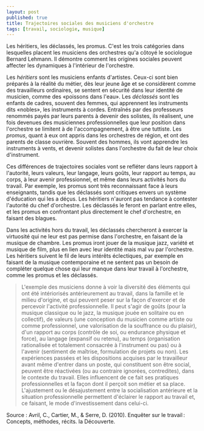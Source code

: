 ```yaml
---
layout: post
published: true
title: Trajectoires sociales des musiciens d'orchestre
tags: [travail, sociologie, musique]
---
```


Les héritiers, les déclassés, les promus. C'est les trois catégories dans lesquelles placent les musiciens des orchestres qu'a côtoyé le sociologue Bernard Lehmann. Il démontre comment les origines sociales peuvent affecter les dynamiques à l'intérieur de l'orchestre.

Les *héritiers* sont les musiciens enfants d'artistes. Ceux-ci sont bien préparés à la réalité du métier, dès leur jeune âge et se considèrent comme des travailleurs ordinaires, se sentent en sécurité dans leur identité de musicien, comme des «poissons dans l'eau». Les *déclassés* sont les enfants de cadres, souvent des femmes, qui apprennent les instruments dits «nobles», les instruments à cordes. Entraînés par des professeurs renommés payés par leurs parents à devenir des solistes, ils réalisent, une fois devenues des musiciennes professionnelles que leur position dans l'orchestre se limitent à de l'accompagnement, à être une tuttiste. Les *promus*, quant à eux ont appris dans les orchestres de région, et ont des parents de classe ouvrière. Souvent des hommes, ils vont apprendre les instruments à vents, et devenir solistes dans l'orchestre du fait de leur choix d'instrument. 

Ces différences de trajectoires sociales vont se refléter dans leurs rapport à l'autorité, leurs valeurs, leur langage, leurs goûts, leur rapport au temps, au corps, à leur avenir professionnel, et même dans leurs activités hors du travail. Par exemple, les promus sont très reconnaissant face à leurs enseignants, tandis que les déclassés sont critiques envers un système d'éducation qui les a déçus. Les héritiers n'auront pas tendance à contester l'autorité du chef d'orchestre. Les déclassés le feront en parlant entre elles, et les promus en confrontant plus directement le chef d'orchestre, en faisant des blagues.

Dans les activités hors du travail, les déclassés chercheront à exercer la virtuosité qui ne leur est pas permise dans l'orchestre, en faisant de la musique de chambre. Les promus iront jouer de la musique jazz, variété et musique de film, plus en lien avec leur identité mais mal vu par l'orchestre. Les héritiers suivent le fil de leurs intérêts éclectiques, par exemple en faisant de la musique contemporaine et ne sentent pas un besoin de compléter quelque chose qui leur manque dans leur travail à l'orchestre, comme les promus et les déclassés.



>L'exemple des musiciens donne à voir la diversité des éléments qui ont été intériorisés antérieurement au travail, dans la famille et le milieu d'origine, et qui peuvent peser sur la façon d'exercer et de percevoir l'activité professionnelle. Il peut s'agir de goûts (pour la musique classique ou le jazz, la musique jouée en solitaire ou en collectif), de valeurs (une conception du musicien comme artiste ou comme professionnel, une valorisation de la souffrance ou du plaisir), d'un rapport au corps (contrôle de soi, ou endurance physique et force), au langage (expansif ou retenu), au temps (organisation rationalisée et totalement consacrée à l'instrument ou pas) ou à l'avenir (sentiment de maîtrise, formulation de projets ou non).
Les expériences passées et les dispositions acquises par le travailleur avant même d'entrer dans un poste, qui constituent son être social, peuvent être réactivées (ou au contraire ignorées, contredites), dans le contexte du travail.  Elles influencent de ce fait ses pratiques professionnelles et la façon dont il perçoit son métier et sa place. L'ajustement ou le désajustement entre la socialisation antérieure et la situation professionnelle permettent d'éclairer le rapport au travail et, ce faisant, le mode d'investissement dans celui-ci.


Source :
Avril, C., Cartier, M., & Serre, D. (2010). Enquêter sur le travail : Concepts, méthodes, récits. la Découverte.

